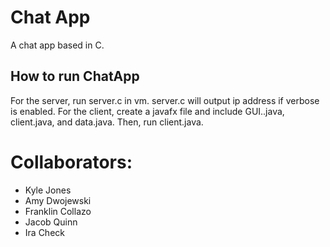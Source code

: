 # Chat App
A chat app based in C.

## How to run ChatApp

For the server, run server.c in vm. server.c will output ip address if verbose is enabled. For the client, create a javafx file and include GUI..java, client.java, and data.java. Then, run client.java.

# Collaborators:
- Kyle Jones
- Amy Dwojewski
- Franklin Collazo
- Jacob Quinn
- Ira Check
